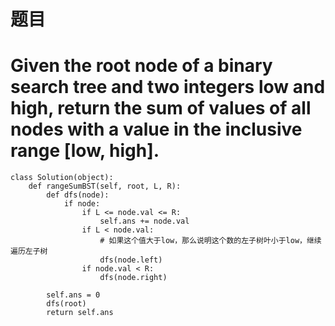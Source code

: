 # 题目
# Given the root node of a binary search tree and two integers low and high, return the sum of values of all nodes with a value in the inclusive range [low, high].
<!-- Input: root = [10,5,15,3,7,null,18], low = 7, high = 15
Output: 32
Explanation: Nodes 7, 10, and 15 are in the range [7, 15]. 7 + 10 + 15 = 32. -->


```
class Solution(object):
    def rangeSumBST(self, root, L, R):
        def dfs(node):
            if node:
                if L <= node.val <= R:
                    self.ans += node.val
                if L < node.val:
                    # 如果这个值大于low，那么说明这个数的左子树叶小于low，继续遍历左子树
                    dfs(node.left)
                if node.val < R:
                    dfs(node.right)

        self.ans = 0
        dfs(root)
        return self.ans
```
